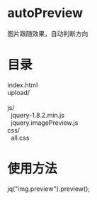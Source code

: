 # autoPreview

图片跟随效果，自动判断方向

# 目录

index.html<br>
upload/<br><br>
js/<br>
&nbsp;&nbsp;jquery-1.8.2.min.js<br>
&nbsp;&nbsp;jquery.imagePreview.js<br>
css/<br>
&nbsp;&nbsp;all.css<br>
      
# 使用方法

jq("img.preview").preview();
